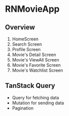 # RNMovieApp

## Overview

1. HomeScreen
2. Search Screen
3. Profile Screen
4. Movie's Detail Screen
5. Movie's ViewAll Screen
6. Movie's Favorite Screen
7. Movie's Watchlist Screen

## TanStack Query

- Query for fetching data
- Mutation for sending data
- Pagination
